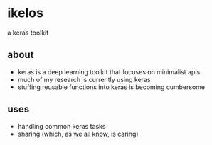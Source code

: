 # ikelos
a keras toolkit

## about
- keras is a deep learning toolkit that focuses on minimalist apis
- much of my research is currently using keras 
- stuffing reusable functions into keras is becoming cumbersome

## uses
- handling common keras tasks
- sharing (which, as we all know, is caring)
